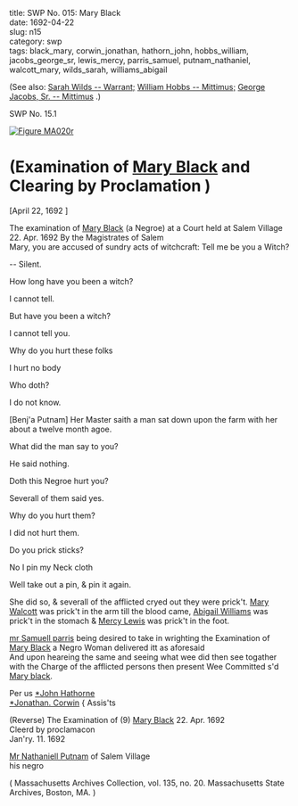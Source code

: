 title: SWP No. 015: Mary Black  
date: 1692-04-22  
slug: n15  
category: swp  
tags: black_mary, corwin_jonathan, hathorn_john, hobbs_william, jacobs_george_sr, lewis_mercy, parris_samuel, putnam_nathaniel, walcott_mary, wilds_sarah, williams_abigail




(See also: [Sarah Wilds -- Warrant;](/n136.html#n136.1) [William Hobbs -- Mittimus;](/n71.html#n71.2) [George Jacobs, Sr. -- Mittimus](/n78.html#n78.2) .)

<div markdown class="doc" id="n15.1">

<div class="doc_id">SWP No. 15.1</div>


<span markdown class="figure">[![Figure MA020r](archives/MA135/small/MA020r.jpg)](archives/MA135/large/MA020r.jpg)</span>

# (Examination of [Mary Black](/tag/black_mary.html) and Clearing by Proclamation )

[April 22, 1692 ]

The examination of [Mary Black](/tag/black_mary.html) (a Negroe) at a Court held at Salem Village 22. Apr. 1692  By the Magistrates of Salem  
Mary, you are accused of sundry acts of witchcraft: Tell me be  you a Witch?

-- Silent. 

How long have you been a witch? 

I cannot tell. 

But have you been a witch? 

I cannot tell you. 

Why do you hurt these folks 

I hurt no body 

Who doth? 

I do not know. 

[Benj'a Putnam] Her Master saith a man sat down upon the farm with her about a  twelve month agoe.

What did the man say to you? 

He said nothing. 

Doth this Negroe hurt you? 

Severall of them said yes. 

Why do you hurt them? 

I did not hurt them. 

Do you prick sticks? 

No I pin my Neck cloth 

Well take out a pin, & pin it again. 

She did so, & severall of the afflicted cryed out they were prick't.  [Mary Walcott](/tag/walcott_mary.html) was prick't in the arm till the blood came, [Abigail Williams](/tag/williams_abigail.html) was prick't in the stomach & [Mercy Lewis](/tag/lewis_mercy.html) was prick't in the foot.

[mr Samuell parris](/tag/parris_samuel.html) being desired to take in wrighting the Examination  of [Mary Black](/tag/black_mary.html) a Negro Woman delivered itt as aforesaid  
And upon heareing the same and seeing what wee did then see togather with the  Charge of the afflicted persons then present Wee Committed s'd  [Mary black](/tag/black_mary.html).

   Per us [*John Hathorne](/tag/hathorn_john.html)  
          [*Jonathan. Corwin](/tag/corwin_jonathan.html) {  Assis'ts 

(Reverse)  The Examination of  (9) [Mary Black](/tag/black_mary.html)  22. Apr. 1692  
Cleerd by proclamacon  
Jan'ry. 11. 1692 

[Mr Nathaniell Putnam](/tag/putnam_nathaniel.html) of Salem Village  
his negro 

( Massachusetts Archives Collection, vol. 135, no. 20. Massachusetts State Archives, Boston, MA. )

</div>
